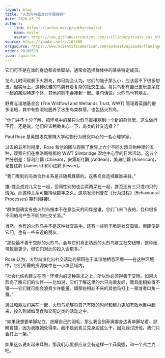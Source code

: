 ```yaml
---
layout: blog
title: "火烈鸟可能对同伴很挑剔"
date: 2020-05-19
authors:
  - link: https://jandan.net/p/author/mailer
    name: mailer
    avatar: https://raw.githubusercontent.com/scillidan/private_cos_others/main/avater/jin_grey.png
source: https://jandan.net/p/107209
origsource: https://www.scientificamerican.com/podcast/episode/flamingos-can-be-picky-about-company
order: 20200519
icon: squirrel
---
```


它们可不是在谁的身边都会单脚站，通常会选择群体中的某些特定成员。

花点儿时间观察下火烈鸟，你可能会认为，它们的脑子那么小，应该容不下很多想法。但实际上，这种优雅的鸟类有着复杂的社交生活。每只鸟都有自己更乐意呆在一起的某些特定个体，其他的则不会凑到一起。换句话说，火烈鸟也有朋友。

野禽与湿地基金会 (The Wildfowl and Wetlands Trust, WWT) 管理着英国的很多湿地，其中有些湿地圈养了水生鸟类群落，也包括火烈鸟。

“他们并不十分了解，把环境中的某只火烈鸟直接塞到一个新的群体里，这么做行不行。还是说，他们应该稍微关心一下，鸟类的社交选择？”

Paul Rose 是英国埃克塞特大学动物行为研究中心的一名心理学家。

过去的五年时间里，Rose 和他的团队观察了世界上六个不同火烈鸟物种里的五种，观察它们在格洛斯特郡的 WWT Slimbridge 湿地中心里的日常活动。这五个种分别是：智利红鹳 (Chilean)，安第斯红鹳 (Andean)，美洲红鹳 (American)，秘鲁红鹳 (James’s) 和小红鹳 (lesser)。

“我们看到的鸟类合作关系是非随机性质的。这些鸟会选择跟谁来往。”

雄-雌会成对儿呆在一起，但同性别的也会两两呆在一起，甚至还有三只或四只的情况。而这种关系可能持续数年之久。这项发现刊登在《行为过程》(Behavioural Processes) 期刊([链接](https://www.sciencedirect.com/science/article/abs/pii/S0376635719303377))。

“群体里确实有些火烈鸟根本不在意当天的同伴是谁，它们飞来飞去的，会和很多不同的鸟产生不同的社交关系。”

当然，也有的火烈鸟并不是这种社交高手，还有一些则干脆是社交孤狼。但即便是它们，也有一些亲近的朋友。

“那些最不善于交际的火烈鸟，会与它们真正熟悉的火烈鸟建立社交纽带，这种纽带数量更少，但它们对此的投入会更多。”

Rose 认为，火烈鸟演化出社交活动的原因在于其湿地栖息环境——在这种环境中，它们所需的资源集中在一小块区域内。

“社会化结构建立在同一环境内的这种需求之上，所以你必须得善于交际。如果火烈鸟了解它们的伙伴——比如说，它们了解这里的六只鸟很友好，而且能相处得不错——它们就可能会浪费少许能量，跟那些相处不来的其他鸟打上一架或者口角一番。”

通过和朋友们呆在一起，火烈鸟能够将自己有限的时间和精力更加有效地集中起来，投入到诸如觅食和交配之类的活动之中。

“如果我想要单脚站立，炫耀自己的羽毛，那么我会到菲奥娜身边再单脚站着、顾盼自雄，因为我跟她处得来。而不是到弗兰克身边这么干，因为我讨厌他，我们只会打上一架。”

如果这么说听起来耳熟，那我们心里都应该会有这样一个菲奥娜，和一个弗兰克吧。